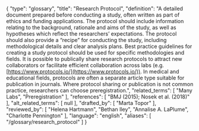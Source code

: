 {
    "type": "glossary",
    "title": "Research Protocol",
    "definition": "A detailed document prepared before conducting a study, often written as part of ethics and funding applications. The protocol should include information relating to the background, rationale and aims of the study, as well as hypotheses which reflect the researchers’ expectations. The protocol should also provide a “recipe” for conducting the study, including methodological details and clear analysis plans. Best practice guidelines for creating a study protocol should be used for specific methodologies and fields. It is possible to publically share research protocols to attract new collaborators or facilitate efficient collaboration across labs (e.g. [https://www.protocols.io/](https://www.protocols.io/)). In medical and educational fields, protocols are often a separate article type suitable for publication in journals. Where protocol sharing or publication is not common practice, researchers can choose preregistration.",
    "related_terms": [
        "Many Labs",
        "Preregistration"
    ],
    "references": [
        "BMJ (2015); Nosek et al. (2018)"
    ],
    "alt_related_terms": [
        null
    ],
    "drafted_by": [
        "Marta Topor"
    ],
    "reviewed_by": [
        "Helena Hartmann",
        "Bethan Iley",
        "Annalise A. LaPlume",
        "Charlotte Pennington"
    ],
    "language": "english",
    "aliases": [
        "/glossary/research_protocol"
    ]
}